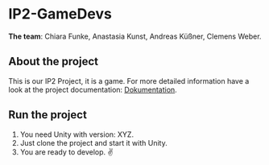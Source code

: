 # IP2-GameDevs

**The team**:
Chiara Funke,
Anastasia Kunst,
Andreas Küßner,
Clemens Weber.

## About the project
This is our IP2 Project, it is a game. 
For more detailed information have a look at the project documentation: [Dokumentation](https://confluence.mni.thm.de/display/SMSIP2SS22G3/SMS+IP-2+SoSe+2022%3A+Gruppe+3+Startseite).

## Run the project
1. You need Unity with version: XYZ.
2. Just clone the project and start it with Unity.
3. You are ready to develop. :v: 
